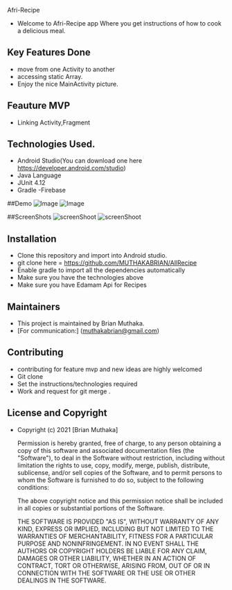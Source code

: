 Afri-Recipe
 - Welcome to Afri-Recipe app Where you get instructions of how to cook a delicious meal.


 ## Key Features Done
  - move from one Activity to another
  - accessing static Array.
  - Enjoy the nice MainActivity picture.
  

  

  ## Feauture MVP
  - Linking Activity,Fragment
  


  ## Technologies Used.
  - Android Studio(You can download one here https://developer.android.com/studio)
  - Java Language
  - JUnit 4.12
  - Gradle
  -Firebase
  
  
  ##Demo
  ![Image](<img src="app/demo.jpg" height="400px" width="200px">)
  ![Image](<img src="app/demo.jpg" height="400px" width="200px">)
  
  ##ScreenShots
  ![screenShoot](drawable/screenshot1.jpg)
  ![screenShoot](drawable/screenshot2.jpg)
  

  ## Installation
  - Clone this repository and import into Android studio.
  - git clone here = https://github.com/MUTHAKABRIAN/AllRecipe
  - Enable gradle to import all the dependencies automatically
  - Make sure you have the technologies above
  - Make sure you have Edamam Api for Recipes

  ## Maintainers
  - This project is maintained by Brian Muthaka.
  - [For communication:] (muthakabrian@gmail.com)

  ## Contributing
  - contributing for feature mvp and new ideas are highly welcomed
  - Git clone
  - Set the instructions/technologies required
  - Work and request for git merge .


  ## License and Copyright
  - Copyright (c) 2021 [Brian Muthaka]
    
    Permission is hereby granted, free of charge, to any person obtaining a copy of this software and associated documentation files (the "Software"), to deal in the Software without restriction, including without limitation the rights to use, copy, modify, merge, publish, distribute, sublicense, and/or sell copies of the Software, and to permit persons to whom the Software is furnished to do so, subject to the following conditions:
    
    The above copyright notice and this permission notice shall be included in all copies or substantial portions of the Software.
    
    THE SOFTWARE IS PROVIDED "AS IS", WITHOUT WARRANTY OF ANY KIND, EXPRESS OR IMPLIED, INCLUDING BUT NOT LIMITED TO THE WARRANTIES OF MERCHANTABILITY, FITNESS FOR A PARTICULAR PURPOSE AND NONINFRINGEMENT. IN NO EVENT SHALL THE AUTHORS OR COPYRIGHT HOLDERS BE LIABLE FOR ANY CLAIM, DAMAGES OR OTHER LIABILITY, WHETHER IN AN ACTION OF CONTRACT, TORT OR OTHERWISE, ARISING FROM, OUT OF OR IN CONNECTION WITH THE SOFTWARE OR THE USE OR OTHER DEALINGS IN THE SOFTWARE.